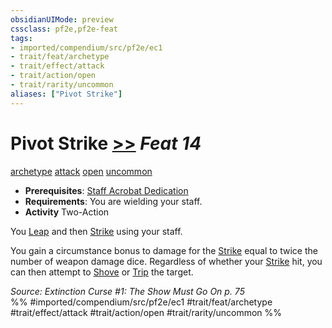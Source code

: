 ```yaml
---
obsidianUIMode: preview
cssclass: pf2e,pf2e-feat
tags:
- imported/compendium/src/pf2e/ec1
- trait/feat/archetype
- trait/effect/attack
- trait/action/open
- trait/rarity/uncommon
aliases: ["Pivot Strike"]
---
```

# Pivot Strike  [>>](chapter-9-playing-the-game.md#Actions "Two-Action") *Feat 14*  
[archetype](archetype.md)  [attack](attack.md)  [open](open.md)  [uncommon](uncommon.md)  

- **Prerequisites**: [Staff Acrobat Dedication](staff-acrobat-dedication-ec1.md)
- **Requirements**: You are wielding your staff.
- **Activity** Two-Action

You [Leap](leap.md) and then [Strike](strike.md) using your staff.

You gain a circumstance bonus to damage for the [Strike](strike.md) equal to twice the number of weapon damage dice. Regardless of whether your [Strike](strike.md) hit, you can then attempt to [Shove](rules/actions/shove.md) or [Trip](rules/actions/trip.md) the target.

*Source: Extinction Curse #1: The Show Must Go On p. 75*  
%% #imported/compendium/src/pf2e/ec1 #trait/feat/archetype #trait/effect/attack #trait/action/open #trait/rarity/uncommon %%